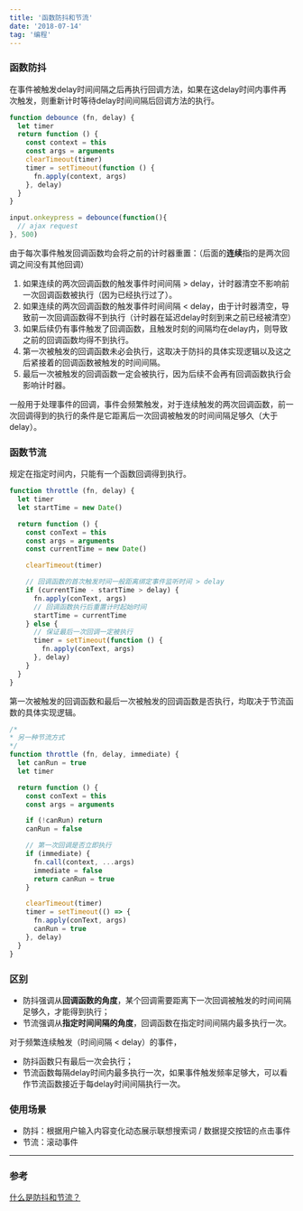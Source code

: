 ```yaml
---
title: '函数防抖和节流'
date: '2018-07-14'
tag: '编程'
---
```


### 函数防抖
在事件被触发delay时间间隔之后再执行回调方法，如果在这delay时间内事件再次触发，则重新计时等待delay时间间隔后回调方法的执行。

```jsx
function debounce (fn, delay) {
  let timer
  return function () {
    const context = this
    const args = arguments
    clearTimeout(timer)
    timer = setTimeout(function () {
      fn.apply(context, args)
    }, delay)
  }
}

input.onkeypress = debounce(function(){
  // ajax request
}, 500)
```

由于每次事件触发回调函数均会将之前的计时器重置：（后面的**连续**指的是两次回调之间没有其他回调）
1. 如果连续的两次回调函数的触发事件时间间隔 > delay，计时器清空不影响前一次回调函数被执行（因为已经执行过了）。
2. 如果连续的两次回调函数的触发事件时间间隔 < delay，由于计时器清空，导致前一次回调函数得不到执行（计时器在延迟delay时刻到来之前已经被清空）
3. 如果后续仍有事件触发了回调函数，且触发时刻的间隔均在delay内，则导致之前的回调函数均得不到执行。
4. 第一次被触发的回调函数未必会执行，这取决于防抖的具体实现逻辑以及这之后紧接着的回调函数被触发的时间间隔。
5. 最后一次被触发的回调函数一定会被执行，因为后续不会再有回调函数执行会影响计时器。

一般用于处理事件的回调，事件会频繁触发，对于连续触发的两次回调函数，前一次回调得到的执行的条件是它距离后一次回调被触发的时间间隔足够久（大于delay）。

### 函数节流
规定在指定时间内，只能有一个函数回调得到执行。

```jsx
function throttle (fn, delay) {
  let timer
  let startTime = new Date()

  return function () {
    const conText = this
    const args = arguments
    const currentTime = new Date()

    clearTimeout(timer)

    // 回调函数的首次触发时间一般距离绑定事件监听时间 > delay
    if (currentTime - startTime > delay) {
      fn.apply(conText, args)
      // 回调函数执行后重置计时起始时间
      startTime = currentTime
    } else {
      // 保证最后一次回调一定被执行
      timer = setTimeout(function () {
        fn.apply(conText, args)
      }, delay)
    }
  }
}
```

第一次被触发的回调函数和最后一次被触发的回调函数是否执行，均取决于节流函数的具体实现逻辑。

```jsx
/*
* 另一种节流方式
*/
function throttle (fn, delay, immediate) {
  let canRun = true
  let timer

  return function () {
    const conText = this
    const args = arguments

    if (!canRun) return
    canRun = false

    // 第一次回调是否立即执行
    if (immediate) {
      fn.call(context, ...args)
      immediate = false
      return canRun = true
    }

    clearTimeout(timer)
    timer = setTimeout(() => {
      fn.apply(conText, args)
      canRun = true
    }, delay)
  }
}
```

### 区别
- 防抖强调从**回调函数的角度**，某个回调需要距离下一次回调被触发的时间间隔足够久，才能得到执行；
- 节流强调从**指定时间间隔的角度**，回调函数在指定时间间隔内最多执行一次。

对于频繁连续触发（时间间隔 < delay）的事件，
- 防抖函数只有最后一次会执行；
- 节流函数每隔delay时间内最多执行一次，如果事件触发频率足够大，可以看作节流函数接近于每delay时间间隔执行一次。

### 使用场景
- 防抖：根据用户输入内容变化动态展示联想搜索词 / 数据提交按钮的点击事件
- 节流：滚动事件

___
### 参考
[什么是防抖和节流？](https://github.com/Advanced-Frontend/Daily-Interview-Question/issues/5)
